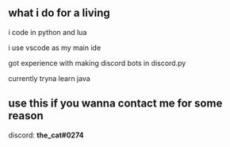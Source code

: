 ## what i do for a living
i code in python and lua

i use vscode as my main ide

got experience with making discord bots in discord.py

currently tryna learn java

## use this if you wanna contact me for some reason 

discord: **the_cat#0274**
